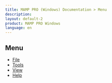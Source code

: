 ```yaml
---
title: MAMP PRO (Windows) Documentation > Menu
description: 
layout: default-2
product: MAMP PRO Windows
language: en
---
```


## Menu

- [File](File/)    
- [Tools](Tools/)  
- [View](View/)
- [Help](Help/)

